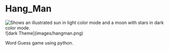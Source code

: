 # Hang_Man
 <picture>
  <source media="(prefers-color-scheme: dark)" srcset="">
  <source media="(prefers-color-scheme: light)" srcset="images/hangman.png">
  <img alt="Shows an illustrated sun in light color mode and a moon with stars in dark color mode." src="https://user-images.githubusercontent.com/25423296/163456779-a8556205-d0a5-45e2-ac17-42d089e3c3f8.png">
</picture>
![dark Theme](images/hangman.png)

 Word Guess game using python.

